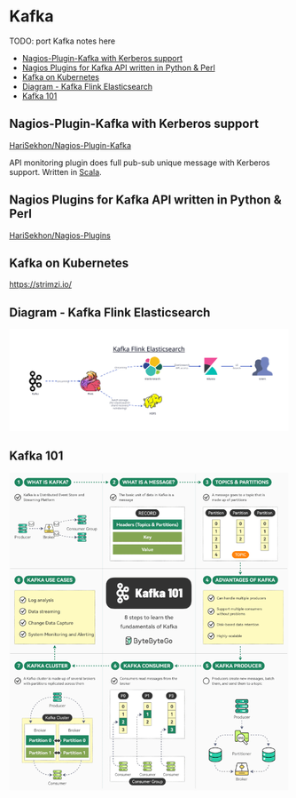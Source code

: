 # Kafka

TODO: port Kafka notes here

<!-- INDEX_START -->

- [Nagios-Plugin-Kafka with Kerberos support](#nagios-plugin-kafka-with-kerberos-support)
- [Nagios Plugins for Kafka API written in Python & Perl](#nagios-plugins-for-kafka-api-written-in-python--perl)
- [Kafka on Kubernetes](#kafka-on-kubernetes)
- [Diagram - Kafka Flink Elasticsearch](#diagram---kafka-flink-elasticsearch)
- [Kafka 101](#kafka-101)

<!-- INDEX_END -->

## Nagios-Plugin-Kafka with Kerberos support

[HariSekhon/Nagios-Plugin-Kafka](https://github.com/HariSekhon/Nagios-Plugin-Kafka)

API monitoring plugin does full pub-sub unique message with Kerberos support. Written in [Scala](scala.md).

## Nagios Plugins for Kafka API written in Python & Perl

[HariSekhon/Nagios-Plugins](https://github.com/HariSekhon/Nagios-Plugins)

## Kafka on Kubernetes

<https://strimzi.io/>

## Diagram - Kafka Flink Elasticsearch

![](https://github.com/HariSekhon/Diagrams-as-Code/raw/master/images/kafka_flink_elasticsearch.svg)

## Kafka 101

![](images/kafka_101.gif)
